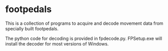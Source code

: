 footpedals
==========

This is a collection of programs to acquire and decode movement data from specially built footpedals.

The python code for decoding is provided in fpdecode.py.
FPSetup.exe will install the decoder for most versions of Windows.

